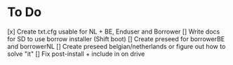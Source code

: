 To Do
======

[x] Create txt.cfg usable for NL + BE, Enduser and Borrower
   [] Write docs for SD to use borrow installer (Shift boot)
[] Create preseed for borrowerBE and borrowerNL
[] Create preseed belgian/netherlands or figure out how to solve "it"
[] Fix post-install + include in on drive